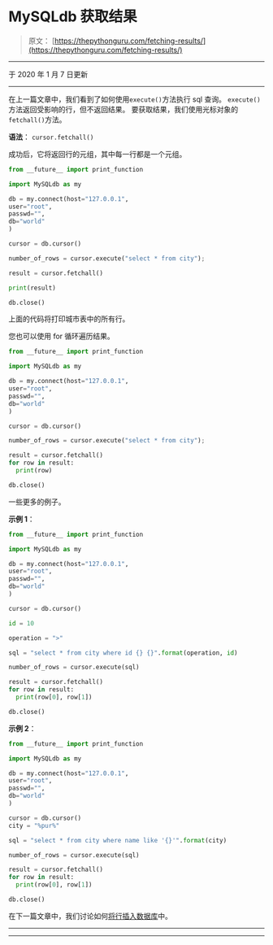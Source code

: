# MySQLdb 获取结果

> 原文： [https://thepythonguru.com/fetching-results/](https://thepythonguru.com/fetching-results/)

* * *

于 2020 年 1 月 7 日更新

* * *

在上一篇文章中，我们看到了如何使用`execute()`方法执行 sql 查询。 `execute()`方法返回受影响的行，但不返回结果。 要获取结果，我们使用光标对象的`fetchall()`方法。

**语法**： `cursor.fetchall()`

成功后，它将返回行的元组，其中每一行都是一个元组。

```py
from __future__ import print_function

import MySQLdb as my

db = my.connect(host="127.0.0.1",
user="root",
passwd="",
db="world"
)

cursor = db.cursor()

number_of_rows = cursor.execute("select * from city");

result = cursor.fetchall()

print(result)

db.close()

```

上面的代码将打印城市表中的所有行。

您也可以使用 for 循环遍历结果。

```py
from __future__ import print_function

import MySQLdb as my

db = my.connect(host="127.0.0.1",
user="root",
passwd="",
db="world"
)

cursor = db.cursor()

number_of_rows = cursor.execute("select * from city");

result = cursor.fetchall()
for row in result:
  print(row)

db.close()

```

一些更多的例子。

**示例 1**：

```py
from __future__ import print_function

import MySQLdb as my

db = my.connect(host="127.0.0.1",
user="root",
passwd="",
db="world"
)

cursor = db.cursor()

id = 10

operation = ">"

sql = "select * from city where id {} {}".format(operation, id)

number_of_rows = cursor.execute(sql)

result = cursor.fetchall()
for row in result:
  print(row[0], row[1])

db.close()

```

**示例 2**：

```py
from __future__ import print_function

import MySQLdb as my

db = my.connect(host="127.0.0.1",
user="root",
passwd="",
db="world"
)

cursor = db.cursor()
city = "%pur%"

sql = "select * from city where name like '{}'".format(city)

number_of_rows = cursor.execute(sql)

result = cursor.fetchall()
for row in result:
  print(row[0], row[1])

db.close()

```

在下一篇文章中，我们讨论如何[将行插入数据库](/inserting-rows/)中。

* * *

* * *